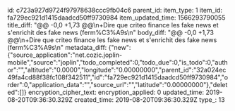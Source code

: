 id: c723a927d9724f97978638ccc9fb04c6
parent_id: 
item_type: 1
item_id: fa729ec921d1415daadcd50ff9730984
item_updated_time: 1566293790055
title_diff: "@@ -0,0 +1,73 @@\n+Dire que criteo finance les fake news et s'enrichit des fake news (ferm%C3%A9s\n"
body_diff: "@@ -0,0 +1,73 @@\n+Dire que criteo finance les fake news et s'enrichit des fake news (ferm%C3%A9s\n"
metadata_diff: {"new":{"source_application":"net.cozic.joplin-mobile","source":"joplin","todo_completed":0,"todo_due":0,"is_todo":0,"author":"","altitude":"0.0000","longitude":"0.00000000","parent_id":"32a024ec49fa4cd88f38fc108f342511","id":"fa729ec921d1415daadcd50ff9730984","order":0,"application_data":"","source_url":"","latitude":"0.00000000"},"deleted":[]}
encryption_cipher_text: 
encryption_applied: 0
updated_time: 2019-08-20T09:36:30.329Z
created_time: 2019-08-20T09:36:30.329Z
type_: 13